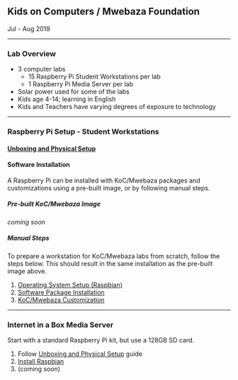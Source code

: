 ## Kids on Computers / Mwebaza Foundation
Jul - Aug 2019

----
### Lab Overview
* 3 computer labs
  * 15 Raspberry Pi Student Workstations per lab
  * 1 Raspberry Pi Media Server per lab
* Solar power used for some of the labs
* Kids age 4-14; learning in English
* Kids and Teachers have varying degrees of exposure to technology

----
### Raspberry Pi Setup - Student Workstations

#### [Unboxing and Physical Setup](unboxing-and-physical-setup.md)

#### Software Installation
A Raspberry Pi can be installed with KoC/Mwebaza packages and customizations using a pre-built image, or by following manual steps.

##### Pre-built KoC/Mwebaza Image
_coming soon_

##### Manual Steps
To prepare a workstation for KoC/Mwebaza labs from scratch, follow the steps below. This should result in the same installation as the pre-built image above.
  1. [Operating System Setup (Raspbian)](operating-system-setup-raspbian.md)
  1. [Software Package Installation](software-package-installation.md)
  1. [KoC/Mwebaza Customization](koc-mwebaza-customization.md)


----
### Internet in a Box Media Server
Start with a standard Raspberry Pi kit, but use a 128GB SD card.
  1. Follow [Unboxing and Physical Setup]((unboxing-and-physical-setup.md)) guide
  1. [Install Raspbian](operating-system-setup-raspbian.md)
  1. (coming soon)

